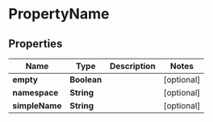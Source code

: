 
# PropertyName

## Properties
Name | Type | Description | Notes
------------ | ------------- | ------------- | -------------
**empty** | **Boolean** |  |  [optional]
**namespace** | **String** |  |  [optional]
**simpleName** | **String** |  |  [optional]



